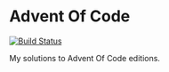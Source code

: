 # Advent Of Code

[![Build Status](https://travis-ci.org/GlenDC/AdventOfCode.png?branch=master)](https://travis-ci.org/GlenDC/AdventOfCode)

My solutions to Advent Of Code editions.
